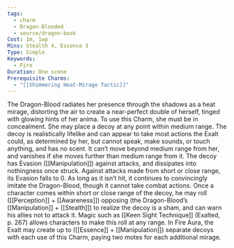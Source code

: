 ```yaml
---
tags:
  - charm
  - Dragon-Blooded
  - source/dragon-book
Cost: 1m, 1wp
Mins: Stealth 4, Essence 3
Type: Simple
Keywords:
  - Fire
Duration: One scene
Prerequisite Charms:
  - "[[Shimmering Heat-Mirage Tactic]]"
---
```

The Dragon-Blood radiates her presence through the shadows as a heat mirage, distorting the air to create a near-perfect double of herself, tinged with glowing hints of her anima. To use this Charm, she must be in concealment. She may place a decoy at any point within medium range. The decoy is realistically lifelike and can appear to take most actions the Exalt could, as determined by her, but cannot speak, make sounds, or touch anything, and has no scent. It can’t move beyond medium range from her, and vanishes if she moves further than medium range from it. The decoy has Evasion ([[Manipulation]]) against attacks, and dissipates into nothingness once struck. Against attacks made from short or close range, its Evasion falls to 0. As long as it isn’t hit, it continues to convincingly imitate the Dragon-Blood, though it cannot take combat actions. Once a character comes within short or close range of the decoy, he may roll ([[Perception]] + [[Awareness]]) opposing (the Dragon-Blood’s [[Manipulation]] + [[Stealth]]) to realize the decoy is a sham, and can warn his allies not to attack it. Magic such as [[Keen Sight Technique]] (Exalted, p. 267) allows characters to make this roll at any range. In Fire Aura, the Exalt may create up to ([[Essence]] + [[Manipulation]]) separate decoys with each use of this Charm, paying two motes for each additional mirage.